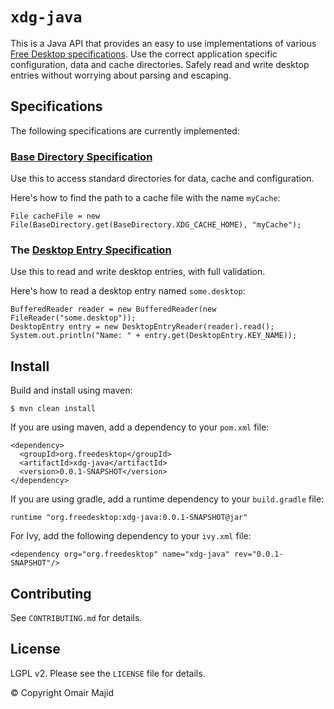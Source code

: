 `xdg-java`
==========

This is a Java API that provides an easy to use implementations of
various
[Free Desktop specifications](https://www.freedesktop.org/wiki/Specifications/).
Use the correct application specific configuration, data and cache
directories. Safely read and write desktop entries without worrying
about parsing and escaping.

Specifications
--------------

The following specifications are currently implemented:

### [Base Directory Specification](http://www.freedesktop.org/wiki/Specifications/menu-spec/)

Use this to access standard directories for data, cache and
configuration.

Here's how to find the path to a cache file with the name `myCache`:

    File cacheFile = new File(BaseDirectory.get(BaseDirectory.XDG_CACHE_HOME), "myCache");

    
### The [Desktop Entry Specification](http://www.freedesktop.org/wiki/Specifications/desktop-entry-spec/)

Use this to read and write desktop entries, with full validation.

Here's how to read a desktop entry named `some.desktop`:

    BufferedReader reader = new BufferedReader(new FileReader("some.desktop"));
    DesktopEntry entry = new DesktopEntryReader(reader).read();
    System.out.println("Name: " + entry.get(DesktopEntry.KEY_NAME));


Install
-------

Build and install using maven:

    $ mvn clean install


If you are using maven, add a dependency to your `pom.xml` file:

    <dependency>
      <groupId>org.freedesktop</groupId>
      <artifactId>xdg-java</artifactId>
      <version>0.0.1-SNAPSHOT</version>
    </dependency>

If you are using gradle, add a runtime dependency to your
`build.gradle` file:

    runtime "org.freedesktop:xdg-java:0.0.1-SNAPSHOT@jar"

For Ivy, add the following dependency to your `ivy.xml` file:

    <dependency org="org.freedesktop" name="xdg-java" rev="0.0.1-SNAPSHOT"/>


Contributing
------------
See `CONTRIBUTING.md` for details.


License
-------

LGPL v2. Please see the `LICENSE` file for details.

© Copyright Omair Majid
